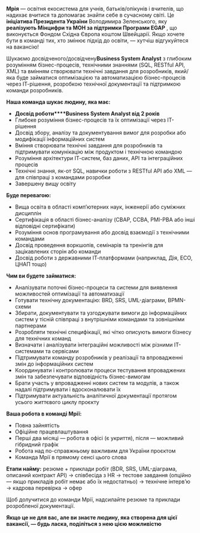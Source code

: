 **Мрія** — освітня екосистема для учнів, батьків/опікунів і вчителів, що
надихає вчитися та допомагає знайти себе в сучасному світі. Це **ініціатива
Президента України** Володимира Зеленського, яку **реалізують Мінцифри та МОН
за підтримки Програми EGAP** , що виконується Фондом Східна Європа коштом
Швейцарії. Якщо хочете бути в команді тих, хто змінює підхід до освіти, —
хутчіш відгукуйтеся на вакансію!

Шукаємо досвідченого/досвідчену**Business System Analyst** з глибоким
розумінням бізнес-процесів, технічними знаннями (SQL, RESTful API, XML) та
вмінням створювати технічні завдання для розробників, який/яка буде займатися
оптимізацією та автоматизацією бізнес-процесів через ІТ-рішення, розробкою
технічної документації та підтримкою команди розробників.

**Наша команда шукає людину, яка має:**

  * **Досвід роботи****Business System Analyst від 2 років**
  * Глибоке розуміння бізнес-процесів та їх оптимізації через ІТ-рішення
  * Досвід збору, аналізу та документування вимог для розробки або модифікації інформаційних систем
  * Вміння створювати технічні завдання для розробників та підтримувати комунікацію між продуктом і технічною командою
  * Розуміння архітектури ІТ-систем, баз даних, API та інтеграційних процесів
  * Технічні знання, як-от SQL, навички роботи з RESTful API або XML — для співпраці з командами розробки
  * Завершену вищу освіту  
  

**Буде перевагою:**

  * Вища освіта в області комп’ютерних наук, інженерії або суміжних дисциплін
  * Сертифікація в області бізнес-аналізу (CBAP, CCBA, PMI-PBA або інші відповідні сертифікати)
  * Розуміння основ програмування або досвід взаємодії з технічними командами
  * Досвід проведення воркшопів, семінарів та тренінгів для зацікавлених сторін або команди
  * Досвід роботи з державними ІТ-платформами (наприклад, Дія, ЕСО, ЦНАП тощо)  
  

**Чим ви будете займатися:**

  * Аналізувати поточні бізнес-процеси та системи для виявлення можливостей оптимізації та автоматизації
  * Готувати технічну документацію: BRD, SRS, UML-діаграми, BPMN-схеми
  * Збирати, документувати та узгоджувати вимоги до інформаційних систем у тісній співпраці з внутрішніми командами та зовнішніми партнерами
  * Розробляти технічні специфікації, які чітко описують вимоги бізнесу для технічних команд
  * Визначати і аналізувати інтеграційні можливості між різними ІТ-системами та сервісами
  * Підтримувати команду розробників у реалізації та впровадженні змін до інформаційних систем
  * Координувати і контролювати процеси тестування впроваджених змін та забезпечувати відповідність бізнес-вимогам
  * Брати участь у впровадженні нових систем та модулів, а також надалі підтримувати і вдосконалювати їх
  * Підтримувати актуальність аналітичної документації протягом усього життєвого циклу проєкту  
  

**Ваша робота в команді Мрії:**

  * Повна зайнятість
  * Офіційне працевлаштування
  * Перші два місяці — робота в офісі (є укриття), після — можливий гібридний графік
  * Робота над по-справжньому важливим для України проєктом
  * Команда Мрії в прямому сенсі цього слова

**Етапи найму:** резюме + приклади робіт (BDR, SRS, UML-діаграма, описаний
контракт API) → співбесіда з HR → тестове завдання (опційно — якщо прикладів
робіт немає або їх недостатньо) → технічне інтерв’ю → кадрова перевірка → офер

Щоб долучитися до команди Мрії, надсилайте резюме та приклади розробленої
документації.

  
**Якщо це не для вас, але ви знаєте людину, яка створена для цієї вакансії, —
будь ласка, поділіться з нею цією можливістю**